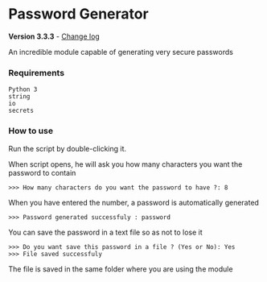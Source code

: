 # Password Generator

**Version 3.3.3** - [Change log](CHANGELOG.md)

An incredible module capable of generating very secure passwords


### Requirements
```
Python 3
string
io
secrets
```
### How to use
Run the script by double-clicking it.

When script opens, he will ask you how many characters you want the password to contain
```
>>> How many characters do you want the password to have ?: 8
```

When you have entered the number, a password is automatically generated
```
>>> Password generated successfuly : password
```

You can save the password in a text file so as not to lose it
```
>>> Do you want save this password in a file ? (Yes or No): Yes
>>> File saved successfuly
```
The file is saved in the same folder where you are using the module
